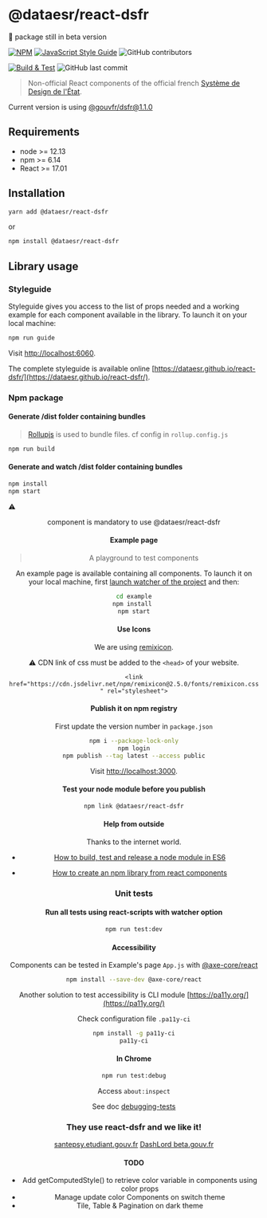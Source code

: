 # @dataesr/react-dsfr

:hammer: package still in beta version


[![NPM](https://img.shields.io/npm/v/@dataesr/react-dsfr.svg)](https://www.npmjs.com/package/@dataesr/react-dsfr) [![JavaScript Style Guide](https://img.shields.io/badge/code_style-standard-brightgreen.svg)](https://standardjs.com) ![GitHub contributors](https://img.shields.io/github/contributors-anon/dataesr/react-dsfr?color=%23E52B50%20)

[![Build & Test](https://github.com/dataesr/react-dsfr/actions/workflows/check.yml/badge.svg?branch=master)](https://github.com/dataesr/react-dsfr/actions/workflows/check.yml) ![GitHub last commit](https://img.shields.io/github/last-commit/dataesr/react-dsfr?color=purple)


> Non-official React components of the official french [Système de Design de l'État](https://gouvfr.atlassian.net/wiki/spaces/DB/overview?homepageId=145359476).

Current version is using [@gouvfr/dsfr@1.1.0](https://www.npmjs.com/package/@gouvfr/dsfr)

## Requirements

* node >= 12.13
* npm >= 6.14
* React >= 17.01

## Installation

```bash
yarn add @dataesr/react-dsfr
```
or 
```bash
npm install @dataesr/react-dsfr
```

## Library usage

### Styleguide

Styleguide gives you access to the list of props needed and a working example for each component available in the library. To launch it on your local machine:

```bash
npm run guide
```
Visit [http://localhost:6060](http://localhost:6060).

The complete styleguide is available online [https://dataesr.github.io/react-dsfr/](https://dataesr.github.io/react-dsfr/).

### Npm package

#### Generate /dist folder containing bundles

> [Rollupjs](https://www.rollupjs.org/guide/en/) is used to bundle files. cf config in `rollup.config.js`

```bash
npm run build
```

#### Generate and watch /dist folder containing bundles

```bash
npm install
npm start
```

:warning: <Header> component is mandatory to use @dataesr/react-dsfr

#### Example page

> A playground to test components

An example page is available containing all components. To launch it on your local machine, first [launch watcher of the project](#generate-and-watch-dist-folder-containing-bundles) and then:

```bash
cd example
npm install 
npm start
```

#### Use Icons

We are using [remixicon](https://remixicon.com/).

:warning: CDN link of css must be added to the `<head>` of your website.

`<link href="https://cdn.jsdelivr.net/npm/remixicon@2.5.0/fonts/remixicon.css" rel="stylesheet">`

#### Publish it on npm registry

First update the version number in `package.json`

```bash
npm i --package-lock-only
npm login
npm publish --tag latest --access public
```

Visit [http://localhost:3000](http://localhost:3000).

#### Test your node module before you publish 

```bash
npm link @dataesr/react-dsfr
```

#### Help from outside

Thanks to the internet world.

* [How to build, test and release a node module in ES6 ](https://dev.to/whitep4nth3r/how-to-build-test-and-release-a-node-module-in-es6-296b)

* [How to create an npm library from react components](https://dev.to/jimjunior/how-to-create-an-npm-library-from-react-components-2m2)

### Unit tests

#### Run all tests using react-scripts with watcher option

```bash
npm run test:dev
```

#### Accessibility

Components can be tested in Example's page `App.js` with [@axe-core/react](https://www.npmjs.com/package/@axe-core/react)

```bash
npm install --save-dev @axe-core/react
```

Another solution to test accessibility is CLI module [https://pa11y.org/](https://pa11y.org/)

Check configuration file `.pa11y-ci`

```bash
npm install -g pa11y-ci
pa11y-ci
```

#### In Chrome

```bash
npm run test:debug
```

Access `about:inspect`

See doc [debugging-tests](https://create-react-app.dev/docs/debugging-tests/)

### They use react-dsfr and we like it!

[santepsy.etudiant.gouv.fr](https://santepsy.etudiant.gouv.fr/)
[DashLord beta.gouv.fr](https://dashlord.incubateur.net/#/)

#### TODO
* Add getComputedStyle() to retrieve color variable in components using color props
* Manage update color Components on switch theme
* Tile, Table & Pagination on dark theme
